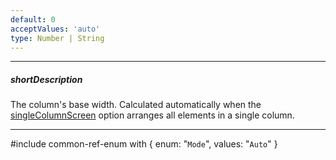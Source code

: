 ```yaml
---
default: 0
acceptValues: 'auto'
type: Number | String
---
```

---
##### shortDescription
The column's base width. Calculated automatically when the [singleColumnScreen](/api-reference/10%20UI%20Widgets/dxResponsiveBox/1%20Configuration/singleColumnScreen.md '/Documentation/ApiReference/UI_Widgets/dxResponsiveBox/Configuration/#singleColumnScreen') option arranges all elements in a single column.

---
#include common-ref-enum with {
    enum: "`Mode`",
    values: "`Auto`"
}